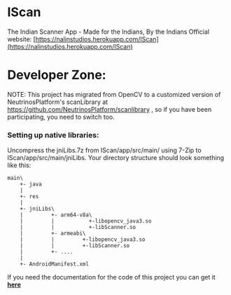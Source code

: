 # IScan
The Indian Scanner App - Made for the Indians, By the Indians
Official website: [https://nalinstudios.herokuapp.com/IScan](https://nalinstudios.herokuapp.com/IScan)  

# Developer Zone:
NOTE: This project has migrated from OpenCV to a customized version of NeutrinosPlatform's scanLibrary at https://github.com/NeutrinosPlatform/scanlibrary , so if you have been participating, you need to switch too.
### Setting up native libraries:

Uncompress the jniLibs.7z from IScan/app/src/main/ using 7-Zip to IScan/app/src/main/jniLibs. Your directory structure should look something like this:
~~~shell
main\
    +- java
    |
    +- res
    |
    +- jniLibs\
    |         +- arm64-v8a\
    |         |           +-libopencv_java3.so
    |         |           +-libScanner.so
    |         +- armeabi\
    |         |         +-libopencv_java3.so
    |         |         +-libScanner.so
    |         +- ....
    |
    +- AndroidManifest.xml
~~~

If you need the documentation for the code of this project you can get it **[here](https://nalin-2005.github.io/IScan)**

